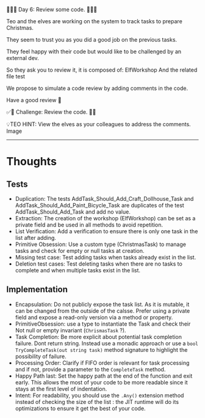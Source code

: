 🌟🌟🌟 Day 6: Review some code. 🌟🌟🌟

Teo and the elves are working on the system to track tasks to prepare Christmas.

They seem to trust you as you did a good job on the previous tasks.

They feel happy with their code but would like to be challenged by an external dev.

So they ask you to review it, it is composed of:
ElfWorkshop
And the related file test

We propose to simulate a code review by adding comments in the code.

Have a good review 🎅

✅🚀 Challenge: Review the code. 🚀✅

💡TEO HINT: View the elves as your colleagues to address the comments.
Image


---

# Thoughts

## Tests

- Duplication: The tests AddTask_Should_Add_Craft_Dollhouse_Task and AddTask_Should_Add_Paint_Bicycle_Task are duplicates of the test AddTask_Should_Add_Task and add no value.
- Extraction: The creation of the workshop (ElfWorkshop) can be set as a private field and be used in all methods to avoid repetition.
- List Verification: Add a verification to ensure there is only one task in the list after adding.
- Primitive Obsession: Use a custom type (ChristmasTask) to manage tasks and check for empty or null tasks at creation.
- Missing test case: Test adding tasks when tasks already exist in the list.
- Deletion test cases: Test deleting tasks when there are no tasks to complete and when multiple tasks exist in the list.
  
## Implementation
- Encapsulation: Do not publicly expose the task list. As it is mutable, it can be changed from the outside of the calsse. Prefer using a private field and expose a read-only version via a method or property.
- PrimitiveObsession: use a type to instantiate the Task and check their Not null or empty invariant (`ChrismasTask` ?).
- Task Completion: Be more explicit about potential task completion failure. Dont return string. Instead use a monadic approach or use a `bool TryCompleteTask(out string task)` method signature to highlight the possibility of failure.
- Processing Order: Clarify if FIFO order is relevant for task processing and if not, provide a parameter to the `CompleteTask` method.
- Happy Path last: Set the happy path at the end of the function and exit early. This allows the most of your code to be more readable since it stays at the first level of indentation. 
- Intent: For readability, you should use the `.Any()` extension method instead of checking the size of the list : the JIT runtime will do its optimizations to ensure it get the best of your code.